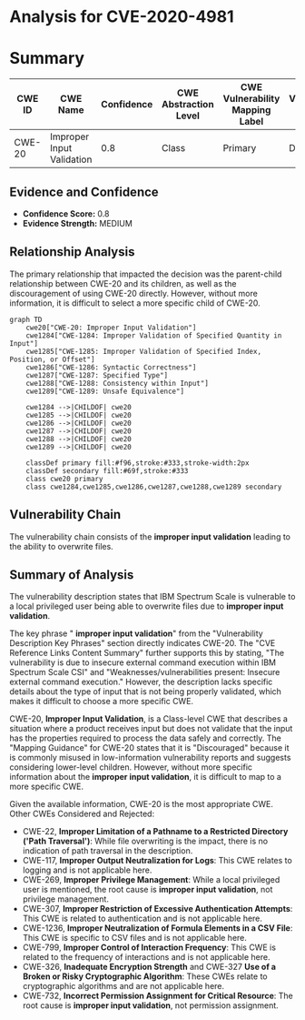 # Analysis for CVE-2020-4981

# Summary
| CWE ID | CWE Name | Confidence | CWE Abstraction Level | CWE Vulnerability Mapping Label | CWE-Vulnerability Mapping Notes |
|---|---|---|---|---|---|
| CWE-20 | Improper Input Validation | 0.8 | Class | Primary | Discouraged |

## Evidence and Confidence

*   **Confidence Score:** 0.8
*   **Evidence Strength:** MEDIUM

## Relationship Analysis
The primary relationship that impacted the decision was the parent-child relationship between CWE-20 and its children, as well as the discouragement of using CWE-20 directly. However, without more information, it is difficult to select a more specific child of CWE-20.

```mermaid
graph TD
    cwe20["CWE-20: Improper Input Validation"]
    cwe1284["CWE-1284: Improper Validation of Specified Quantity in Input"]
    cwe1285["CWE-1285: Improper Validation of Specified Index, Position, or Offset"]
    cwe1286["CWE-1286: Syntactic Correctness"]
    cwe1287["CWE-1287: Specified Type"]
    cwe1288["CWE-1288: Consistency within Input"]
    cwe1289["CWE-1289: Unsafe Equivalence"]
    
    cwe1284 -->|CHILDOF| cwe20
    cwe1285 -->|CHILDOF| cwe20
    cwe1286 -->|CHILDOF| cwe20
    cwe1287 -->|CHILDOF| cwe20
    cwe1288 -->|CHILDOF| cwe20
    cwe1289 -->|CHILDOF| cwe20
    
    classDef primary fill:#f96,stroke:#333,stroke-width:2px
    classDef secondary fill:#69f,stroke:#333
    class cwe20 primary
    class cwe1284,cwe1285,cwe1286,cwe1287,cwe1288,cwe1289 secondary
```

## Vulnerability Chain
The vulnerability chain consists of the **improper input validation** leading to the ability to overwrite files.

## Summary of Analysis
The vulnerability description states that IBM Spectrum Scale is vulnerable to a local privileged user being able to overwrite files due to **improper input validation**.

The key phrase " **improper input validation**" from the "Vulnerability Description Key Phrases" section directly indicates CWE-20. The "CVE Reference Links Content Summary" further supports this by stating, "The vulnerability is due to insecure external command execution within IBM Spectrum Scale CSI" and "Weaknesses/vulnerabilities present: Insecure external command execution." However, the description lacks specific details about the type of input that is not being properly validated, which makes it difficult to choose a more specific CWE.

CWE-20, **Improper Input Validation**, is a Class-level CWE that describes a situation where a product receives input but does not validate that the input has the properties required to process the data safely and correctly. The "Mapping Guidance" for CWE-20 states that it is "Discouraged" because it is commonly misused in low-information vulnerability reports and suggests considering lower-level children. However, without more specific information about the **improper input validation**, it is difficult to map to a more specific CWE.

Given the available information, CWE-20 is the most appropriate CWE.
Other CWEs Considered and Rejected:
*   CWE-22, **Improper Limitation of a Pathname to a Restricted Directory ('Path Traversal')**: While file overwriting is the impact, there is no indication of path traversal in the description.
*   CWE-117, **Improper Output Neutralization for Logs**: This CWE relates to logging and is not applicable here.
*   CWE-269, **Improper Privilege Management**: While a local privileged user is mentioned, the root cause is **improper input validation**, not privilege management.
*   CWE-307, **Improper Restriction of Excessive Authentication Attempts**: This CWE is related to authentication and is not applicable here.
*   CWE-1236, **Improper Neutralization of Formula Elements in a CSV File**: This CWE is specific to CSV files and is not applicable here.
*   CWE-799, **Improper Control of Interaction Frequency**: This CWE is related to the frequency of interactions and is not applicable here.
*   CWE-326, **Inadequate Encryption Strength** and CWE-327 **Use of a Broken or Risky Cryptographic Algorithm**: These CWEs relate to cryptographic algorithms and are not applicable here.
*   CWE-732, **Incorrect Permission Assignment for Critical Resource**: The root cause is **improper input validation**, not permission assignment.